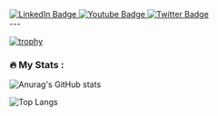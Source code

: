 <div id="badges">
  <a href="your-linkedin-URL">
    <img src="https://img.shields.io/badge/LinkedIn-blue?style=for-the-badge&logo=linkedin&logoColor=white" alt="LinkedIn Badge"/>
  </a>
  <a href="your-youtube-URL">
    <img src="https://img.shields.io/badge/YouTube-red?style=for-the-badge&logo=youtube&logoColor=white" alt="Youtube Badge"/>
  </a>
  <a href="your-twitter-URL">
    <img src="https://img.shields.io/badge/Twitter-blue?style=for-the-badge&logo=twitter&logoColor=white" alt="Twitter Badge"/>
  </a>
</div>
---

[![trophy](https://github-profile-trophy.vercel.app/?username=tanya-dim-yo&theme=onedark)](https://github.com/ryo-ma/github-profile-trophy)

### :fire: My Stats :
![Anurag's GitHub stats](https://github-readme-stats.vercel.app/api?username=tanya-dim-yo&show_icons=true&theme=dark)

![Top Langs](https://github-readme-stats.vercel.app/api/top-langs/?username=tanya-dim-yo&layout=compact&theme=vision-friendly-dark)
